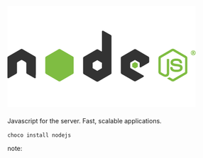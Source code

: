 ## ![NodeJS](resources/nodejs.png)

Javascript for the server.  Fast, scalable applications.

```choco install nodejs```

note:
